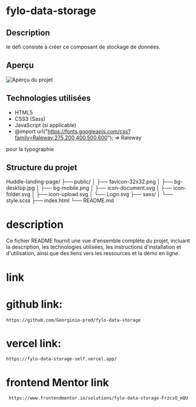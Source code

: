 # fylo-data-storage

## Description

le défi consiste à créer ce composant de stockage de données.

## Aperçu

![Aperçu du projet](./public/preview.png)

## Technologies utilisées

- HTML5
- CSS3 (Sass)
- JavaScript (si applicable)
- @import url("https://fonts.googleapis.com/css?family=Raleway:275,200,400,500,600"); => Raleway

pour la typographie

## Structure du projet

Huddle-landing-page/
├── public/
│ ├── favicon-32x32.png
│ ├── bg-desktop.jpg
│ ├── bg-mobile.png
│ ├── icon-document.svg
│ ├── icon-folder.svg
│ ├── icon-upload.svg
│ └── Logo.svg
├── sass/
│ └── style.scss
├── index.html
└── README.md

# description

Ce fichier README fournit une vue d'ensemble complète du projet, incluant la description, les technologies utilisées, les instructions d'installation et d'utilisation, ainsi que des liens vers les ressources et la démo en ligne.

# link

# github link:

`https://github.com/Georginio-prod/fylo-data-storage`

# vercel link:
`https://fylo-data-storage-self.vercel.app/`

# frontend Mentor link 
` https://www.frontendmentor.io/solutions/fylo-data-storage-FrzcsO_mQU`